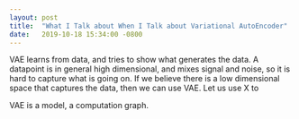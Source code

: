 ```yaml
---
layout: post
title:  "What I Talk about When I Talk about Variational AutoEncoder"
date:   2019-10-18 15:34:00 -0800
---
```

VAE learns from data, and tries to show what generates the data. A datapoint is in general high dimensional, and mixes signal and noise, so it is hard to capture what is going on. If we believe there is a low dimensional space that captures the data, then we can use VAE. Let us use X to

VAE is a model, a computation graph. 
